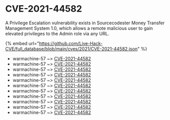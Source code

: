 # CVE-2021-44582

A Privilege Escalation vulnerability exists in Sourcecodester Money Transfer Management System 1.0, which allows a remote malicious user to gain elevated privileges to the Admin role via any URL.

{% embed url="https://github.com/Live-Hack-CVE/full_database/blob/main/cves/2021/CVE-2021-44582.json" %}


* warmachine-57 ~> [CVE-2021-44582](https://www.alice-snow.ru/2021/database/cve-2021-44582/cve-2021-44582-warmachine-57)
* warmachine-57 ~> [CVE-2021-44582](https://www.alice-snow.ru/2021/database/cve-2021-44582/cve-2021-44582-warmachine-57)
* warmachine-57 ~> [CVE-2021-44582](https://www.alice-snow.ru/2021/database/cve-2021-44582/cve-2021-44582-warmachine-57)
* warmachine-57 ~> [CVE-2021-44582](https://www.alice-snow.ru/2021/database/cve-2021-44582/cve-2021-44582-warmachine-57)
* warmachine-57 ~> [CVE-2021-44582](https://www.alice-snow.ru/2021/database/cve-2021-44582/cve-2021-44582-warmachine-57)
* warmachine-57 ~> [CVE-2021-44582](https://www.alice-snow.ru/2021/database/cve-2021-44582/cve-2021-44582-warmachine-57)
* warmachine-57 ~> [CVE-2021-44582](https://www.alice-snow.ru/2021/database/cve-2021-44582/cve-2021-44582-warmachine-57)
* warmachine-57 ~> [CVE-2021-44582](https://www.alice-snow.ru/2021/database/cve-2021-44582/cve-2021-44582-warmachine-57)
* warmachine-57 ~> [CVE-2021-44582](https://www.alice-snow.ru/2021/database/cve-2021-44582/cve-2021-44582-warmachine-57)
* warmachine-57 ~> [CVE-2021-44582](https://www.alice-snow.ru/2021/database/cve-2021-44582/cve-2021-44582-warmachine-57)
* warmachine-57 ~> [CVE-2021-44582](https://www.alice-snow.ru/2021/database/cve-2021-44582/cve-2021-44582-warmachine-57)